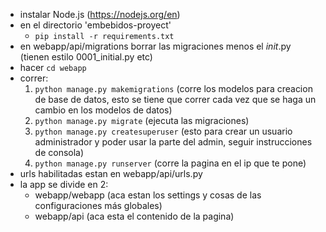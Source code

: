 - instalar Node.js (https://nodejs.org/en)
- en el directorio 'embebidos-proyect'
    - ```pip install -r requirements.txt```
- en webapp/api/migrations borrar las migraciones menos el _init_.py (tienen estilo 0001_initial.py etc)
- hacer ```cd webapp```
- correr:
    1. ```python manage.py makemigrations``` (corre los modelos para creacion de base de datos, esto se tiene que correr cada vez que se haga un cambio en los modelos de datos)
    2. ```python manage.py migrate``` (ejecuta las migraciones)
    3. ```python manage.py createsuperuser``` (esto para crear un usuario administrador y poder usar la parte del admin, seguir instrucciones de consola)
    4. ```python manage.py runserver``` (corre la pagina en el ip que te pone)
- urls habilitadas estan en webapp/api/urls.py
- la app se divide en 2: 
    - webapp/webapp (aca estan los settings y cosas de las configuraciones más globales)
    - webapp/api (aca esta el contenido de la pagina)

